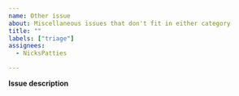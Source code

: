 ```yaml
---
name: Other issue
about: Miscellaneous issues that don't fit in either category
title: ""
labels: ["triage"]
assignees:
  - NicksPatties

---
```


**Issue description**

